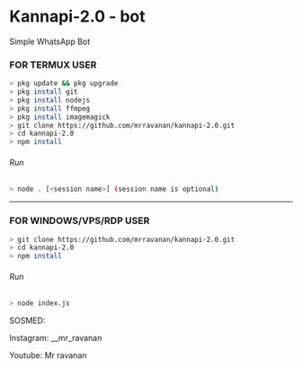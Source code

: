 # Kannapi-2.0 - bot
Simple WhatsApp Bot

### FOR TERMUX USER
```bash
> pkg update && pkg upgrade
> pkg install git
> pkg install nodejs
> pkg install ffmpeg
> pkg install imagemagick
> git clone https://github.com/mrravanan/kannapi-2.0.git
> cd kannapi-2.0
> npm install
```
###### Run
```bash
> node . [<session name>] (session name is optional)
```

---------

### FOR WINDOWS/VPS/RDP USER
```bash
> git clone https://github.com/mrravanan/kannapi-2.0.git
> cd kannapi-2.0
> npm install
```
###### Run
```bash
> node index.js
```
 SOSMED:
 
 Instagram: __mr_ravanan
 
 Youtube: Mr ravanan
